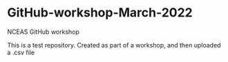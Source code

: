 # GitHub-workshop-March-2022
NCEAS GitHub workshop

This is a test repository. Created as part of a workshop, and then uploaded a .csv file
